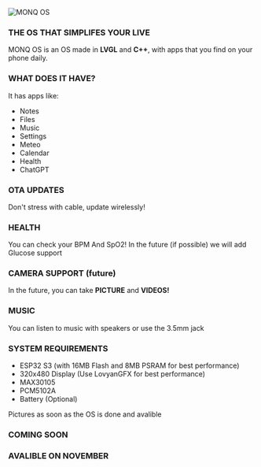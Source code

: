 ![MONQ OS](https://i.imgur.com/xmlqbjT.png)
### THE OS THAT SIMPLIFES YOUR LIVE

MONQ OS is an OS made in **LVGL** and **C++**, with apps that you find on your phone daily.

### WHAT DOES IT HAVE?
It has apps like:
 - Notes
 - Files
 - Music
 - Settings
 - Meteo
 - Calendar
 - Health
 - ChatGPT
### OTA UPDATES
Don't stress with cable, update wirelessly!
### HEALTH
You can check your BPM And SpO2!
In the future (if possible) we will add Glucose support
### CAMERA SUPPORT (future)
In the future, you can take **PICTURE** and **VIDEOS!**
### MUSIC
You can listen to music with speakers or use the 3.5mm jack

### SYSTEM REQUIREMENTS
- ESP32 S3 (with 16MB Flash and 8MB PSRAM for best performance)
- 320x480 Display (Use LovyanGFX for best performance)
- MAX30105
- PCM5102A
- Battery (Optional)

Pictures as soon as the OS is done and avalible

### COMING SOON
### AVALIBLE ON NOVEMBER
